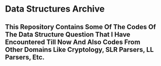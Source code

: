 # Data Structures Archive 
## This Repository Contains Some Of The Codes Of The Data Structure Question That I Have Encountered Till Now And Also Codes From Other Domains Like Cryptology, SLR Parsers, LL Parsers, Etc. 
